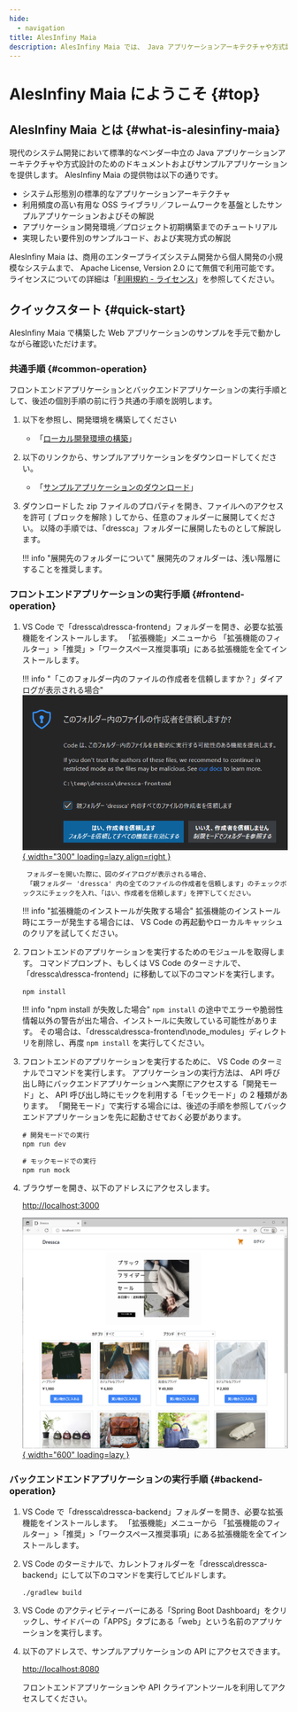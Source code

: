 ```yaml
---
hide:
  - navigation
title: AlesInfiny Maia
description: AlesInfiny Maia では、 Java アプリケーションアーキテクチャや方式設計の基礎資料を提供します。
---
```


# AlesInfiny Maia にようこそ {#top}

## AlesInfiny Maia とは {#what-is-alesinfiny-maia}

現代のシステム開発において標準的なベンダー中立の Java アプリケーションアーキテクチャや方式設計のためのドキュメントおよびサンプルアプリケーションを提供します。
AlesInfiny Maia の提供物は以下の通りです。

- システム形態別の標準的なアプリケーションアーキテクチャ
- 利用頻度の高い有用な OSS ライブラリ／フレームワークを基盤としたサンプルアプリケーションおよびその解説
- アプリケーション開発環境／プロジェクト初期構築までのチュートリアル
- 実現したい要件別のサンプルコード、および実現方式の解説

AlesInfiny Maia は、商用のエンタープライズシステム開発から個人開発の小規模なシステムまで、 Apache License, Version 2.0 にて無償で利用可能です。
ライセンスについての詳細は「[利用規約 - ライセンス](terms/index.md#license)」を参照してください。

## クイックスタート {#quick-start}

AlesInfiny Maia で構築した Web アプリケーションのサンプルを手元で動かしながら確認いただけます。

### 共通手順 {#common-operation}

フロントエンドアプリケーションとバックエンドアプリケーションの実行手順として、後述の個別手順の前に行う共通の手順を説明します。

1. 以下を参照し、開発環境を構築してください

    - 「[ローカル開発環境の構築](guidebooks/how-to-develop/local-environment/index.md)」

1. 以下のリンクから、サンプルアプリケーションをダウンロードしてください。

    - 「[サンプルアプリケーションのダウンロード](samples/downloads/dressca.zip)」

1. ダウンロードした zip ファイルのプロパティを開き、ファイルへのアクセスを許可 ( ブロックを解除 ) してから、任意のフォルダーに展開してください。
   以降の手順では、「dressca」フォルダーに展開したものとして解説します。

    !!! info "展開先のフォルダーについて"
        展開先のフォルダーは、浅い階層にすることを推奨します。

### フロントエンドアプリケーションの実行手順 {#frontend-operation}

1. VS Code で「dressca\\dressca-frontend」フォルダーを開き、必要な拡張機能をインストールします。
「拡張機能」メニューから 「拡張機能のフィルター」>「推奨」>「ワークスペース推奨事項」にある拡張機能を全てインストールします。

    !!! info "「このフォルダー内のファイルの作成者を信頼しますか？」ダイアログが表示される場合"
        [![フォルダーを開いた際のダイアログ](images/trust-folder.png){ width="300" loading=lazy align=right }](images/trust-folder.png)

        フォルダーを開いた際に、図のダイアログが表示される場合、
        「親フォルダー 'dressca' 内の全てのファイルの作成者を信頼します」のチェックボックスにチェックを入れ、「はい、作成者を信頼します」を押下してください。

    !!! info "拡張機能のインストールが失敗する場合"
        拡張機能のインストール時にエラーが発生する場合には、
        VS Code の再起動やローカルキャッシュのクリアを試してください。

1. フロントエンドのアプリケーションを実行するためのモジュールを取得します。
コマンドプロンプト、もしくは VS Code のターミナルで、「dressca\\dressca-frontend」に移動して以下のコマンドを実行します。

    ```winbatch title="フロントエンドアプリケーションの実行に必要なパッケージのインストール"
    npm install
    ```

    !!! info "npm install が失敗した場合"
        `npm install` の途中でエラーや脆弱性情報以外の警告が出た場合、インストールに失敗している可能性があります。
        その場合は、「dressca\\dressca-frontend\\node_modules」ディレクトリを削除し、再度 `npm install` を実行してください。

1. フロントエンドのアプリケーションを実行するために、 VS Code のターミナルでコマンドを実行します。
アプリケーションの実行方法は、 API 呼び出し時にバックエンドアプリケーションへ実際にアクセスする「開発モード」と、 API 呼び出し時にモックを利用する「モックモード」の 2 種類があります。
「開発モード」で実行する場合には、後述の手順を参照してバックエンドアプリケーションを先に起動させておく必要があります。

    ```winbatch title="開発モードでのフロントエンドアプリケーションの実行"
    # 開発モードでの実行
    npm run dev
    ```

    ```winbatch title="モックモードでのフロントエンドアプリケーションの実行"
    # モックモードでの実行
    npm run mock
    ```

1. ブラウザーを開き、以下のアドレスにアクセスします。

    <http://localhost:3000>

    [![Dressca トップページ](images/dressca-top.png){ width="600" loading=lazy }](images/dressca-top.png)

### バックエンドエンドアプリケーションの実行手順 {#backend-operation}

1. VS Code で「dressca\\dressca-backend」フォルダーを開き、必要な拡張機能をインストールします。
「拡張機能」メニューから 「拡張機能のフィルター」>「推奨」>「ワークスペース推奨事項」にある拡張機能を全てインストールします。

1. VS Code のターミナルで、カレントフォルダーを「dressca\\dressca-backend」にして以下のコマンドを実行してビルドします。

    ```winbatch title="バックエンドアプリケーションのビルド"
    ./gradlew build
    ```

1. VS Code のアクティビティーバーにある「Spring Boot Dashboard」をクリックし、サイドバーの「APPS」タブにある「web」という名前のアプリケーションを実行します。

1. 以下のアドレスで、サンプルアプリケーションの API にアクセスできます。

    <http://localhost:8080>

    フロントエンドアプリケーションや API クライアントツールを利用してアクセスしてください。
